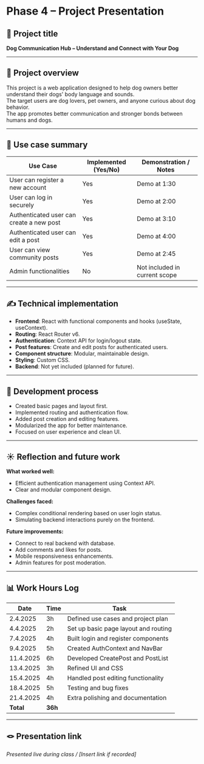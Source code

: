 # Phase 4 – Project Presentation

## 🎯 Project title

**Dog Communication Hub – Understand and Connect with Your Dog**

---

## 📝 Project overview

This project is a web application designed to help dog owners better understand their dogs' body language and sounds.  
The target users are dog lovers, pet owners, and anyone curious about dog behavior.  
The app promotes better communication and stronger bonds between humans and dogs.

---

## 📌 Use case summary

| Use Case | Implemented (Yes/No) | Demonstration / Notes |
|----------|----------------------|------------------------|
| User can register a new account | Yes | Demo at 1:30 |
| User can log in securely | Yes | Demo at 2:00 |
| Authenticated user can create a new post | Yes | Demo at 3:10 |
| Authenticated user can edit a post | Yes | Demo at 4:00 |
| User can view community posts | Yes | Demo at 2:45 |
| Admin functionalities | No | Not included in current scope |

---

## ✍️ Technical implementation

- **Frontend**: React with functional components and hooks (useState, useContext).
- **Routing**: React Router v6.
- **Authentication**: Context API for login/logout state.
- **Post features**: Create and edit posts for authenticated users.
- **Component structure**: Modular, maintainable design.
- **Styling**: Custom CSS.
- **Backend**: Not yet included (planned for future).

---

## 🚂 Development process

- Created basic pages and layout first.
- Implemented routing and authentication flow.
- Added post creation and editing features.
- Modularized the app for better maintenance.
- Focused on user experience and clean UI.

---

## ☀️ Reflection and future work

**What worked well:**  
- Efficient authentication management using Context API.  
- Clear and modular component design.  

**Challenges faced:**  
- Complex conditional rendering based on user login status.  
- Simulating backend interactions purely on the frontend.

**Future improvements:**  
- Connect to real backend with database.  
- Add comments and likes for posts.  
- Mobile responsiveness enhancements.  
- Admin features for post moderation.

---

## 📊 Work Hours Log

| Date       | Time | Task                                |
|------------|------|-------------------------------------|
| 2.4.2025   | 3h   | Defined use cases and project plan  |
| 4.4.2025   | 2h   | Set up basic page layout and routing|
| 7.4.2025   | 4h   | Built login and register components |
| 9.4.2025   | 5h   | Created AuthContext and NavBar      |
| 11.4.2025  | 6h   | Developed CreatePost and PostList   |
| 13.4.2025  | 3h   | Refined UI and CSS                  |
| 15.4.2025  | 4h   | Handled post editing functionality  |
| 18.4.2025  | 5h   | Testing and bug fixes               |
| 21.4.2025  | 4h   | Extra polishing and documentation  |
| **Total**  | **36h** |                             |

---

## 🪢 Presentation link

_Presented live during class / [Insert link if recorded]_

